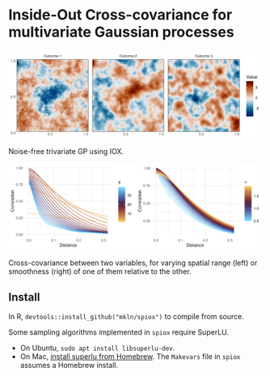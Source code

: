 # Inside-Out Cross-covariance for multivariate Gaussian processes

![Simulated data from IOX](figures/prior_sample_3.png)

Noise-free trivariate GP using IOX.


![Cross-covariance](figures/cij_plot.png)

Cross-covariance between two variables, for varying spatial range (left) or smoothness (right) of one of them relative to the other.


## Install

In R, `devtools::install_github("mkln/spiox")` to compile from source.

Some sampling algorithms implemented in `spiox` require SuperLU. 

- On Ubuntu, `sudo apt install libsuperlu-dev`.
- On Mac, [install superlu from Homebrew](https://formulae.brew.sh/formula/superlu). The `Makevars` file in `spiox` assumes a Homebrew install. 